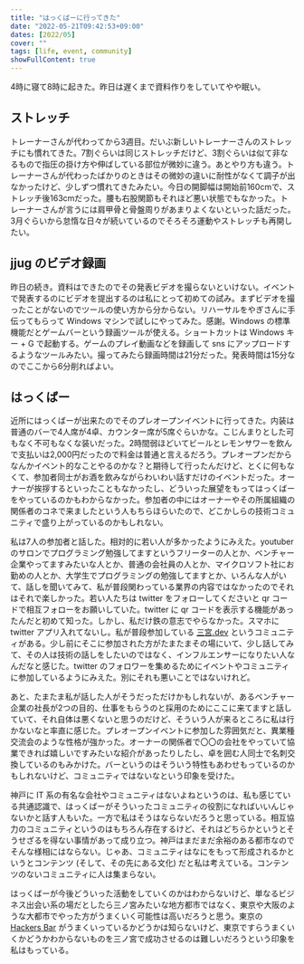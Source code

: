 ```yaml
---
title: "はっくばーに行ってきた"
date: "2022-05-21T09:42:53+09:00"
dates: [2022/05]
cover: ""
tags: [life, event, community]
showFullContent: true
---
```


4時に寝て8時に起きた。昨日は遅くまで資料作りをしていてやや眠い。

## ストレッチ

トレーナーさんが代わってから3週目。だいぶ新しいトレーナーさんのストレッチにも慣れてきた。7割ぐらいは同じストレッチだけど、3割ぐらいは似て非なるもので指圧の掛け方や伸ばしている部位が微妙に違う。あとやり方も違う。トレーナーさんが代わったばかりのときはその微妙の違いに耐性がなくて調子が出なかったけど、少しずつ慣れてきたみたい。今日の開脚幅は開始前160cmで、ストレッチ後163cmだった。腰も右股関節もそれほど悪い状態でもなかった。トレーナーさんが言うには肩甲骨と骨盤周りがあまりよくないといった話だった。3月ぐらいから怠惰な日々が続いているのでそろそろ運動やストレッチも再開したい。

## jjug のビデオ録画

昨日の続き。資料はできたのでその発表ビデオを撮らないといけない。イベントで発表するのにビデオを提出するのは私にとって初めての試み。まずビデオを撮ったことがないのでツールの使い方から分からない。リハーサルをやぎさんに手伝ってもらって Windows マシンで試しにやってみた。感謝。Windows の標準機能だとゲームバーという録画ツールが使える。ショートカットは Windows キー + G で起動する。ゲームのプレイ動画などを録画して sns にアップロードするようなツールみたい。撮ってみたら録画時間は21分だった。発表時間は15分なのでここから6分削ればよい。

## はっくばー

近所にはっくばーが出来たのでそのプレオープンイベントに行ってきた。内装は普通のバーで4人席が4卓、カウンター席が5席ぐらいかな。こじんまりとした可もなく不可もなくな装いだった。2時間弱ほどいてビールとレモンサワーを飲んで支払いは2,000円だったので料金は普通と言えるだろう。プレオープンだからなんかイベント的なことやるのかな？と期待して行ったんだけど、とくに何もなくて、参加者同士がお酒を飲みながらわいわい話すだけのイベントだった。オーナーが挨拶するといったこともなかったし、どういった展望をもってはっくばーをやっているのかもわからなかった。参加者の中にはオーナーやその所属組織の関係者のコネで来ましたという人もちらほらいたので、どこかしらの技術コミュニティで盛り上がっているのかもしれない。

私は7人の参加者と話した。相対的に若い人が多かったようにみえた。youtuberのサロンでプログラミング勉強してますというフリーターの人とか、ベンチャー企業やってますみたいな人とか、普通の会社員の人とか、マイクロソフト社にお勤めの人とか、大学生でプログラミングの勉強してますとか、いろんな人がいて、話しを聞いてみて、私が普段関わっている業界の内容ではなかったのでそれはそれで楽しかった。若い人たちは twitter をフォローしてくださいと qr コードで相互フォローをお願いしていた。twitter に qr コードを表示する機能があったんだと初めて知った。しかし、私だけ鉄の意志でやらなかった。スマホに twitter アプリ入れてないし。私が普段参加している [三宮.dev](https://sannomiya.dev/) というコミュニティがある。少し前にそこに参加された方がたまたまその場にいて、少し話してみて、その人は技術の話しをしたいのではなく、インフルエンサーになりたい人なんだなと感じた。twitter のフォロワーを集めるためにイベントやコミュニティに参加しているようにみえた。別にそれも悪いことではないけれど。

あと、たまたま私が話した人がそうだっただけかもしれないが、あるベンチャー企業の社長が2つの目的、仕事をもらうのと採用のためにここに来てますと話していて、それ自体は悪くないと思うのだけど、そういう人が来るところに私は行かないなと率直に感じた。プレオープンイベントに参加した雰囲気だと、異業種交流会のような性格が強かった。オーナーの関係者で〇〇の会社をやっていて協業できれば嬉しいですみたいな紹介があったりしたし、卓を囲む人同士で名刺交換しているのもみかけた。バーというのはそういう特性もあわせもっているのかもしれないけど、コミュニティではないなという印象を受けた。

神戸に IT 系の有名な会社やコミュニティはないよねというのは、私も感じている共通認識で、はっくばーがそういったコミュニティの役割になればいいんじゃないかと話す人もいた。一方で私はそうはならないだろうと思っている。相互協力のコミュニティというのはもちろん存在するけど、それはどちらかというとそうせざるを得ない事情があって成り立つ。神戸はまだまだ余裕のある都市なのでそんな様相にはならない。じゃあ、コミュニティはなにをもって形成されるかというとコンテンツ (そして、その先にある文化) だと私は考えている。コンテンツのないコミュニティに人は集まらない。

はっくばーが今後どういった活動をしていくのかはわからないけど、単なるビジネス出会い系の場だとしたら三ノ宮みたいな地方都市ではなく、東京や大阪のような大都市でやった方がうまくいく可能性は高いだろうと思う。東京の [Hackers Bar](https://hackers.bar/) がうまくいっているかどうかは知らないけど、東京ですらうまくいくかどうかわからないものを三ノ宮で成功させるのは難しいだろうという印象を私はもっている。
